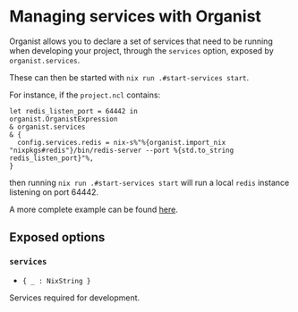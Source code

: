 # Managing services with Organist

Organist allows you to declare a set of services that need to be running when developing your project, through the `services` option, exposed by `organist.services`.

These can then be started with `nix run .#start-services start`.

For instance, if the `project.ncl` contains:

```nickel
let redis_listen_port = 64442 in
organist.OrganistExpression
& organist.services
& {
  config.services.redis = nix-s%"%{organist.import_nix "nixpkgs#redis"}/bin/redis-server --port %{std.to_string redis_listen_port}"%,
}
```

then running `nix run .#start-services start` will run a local `redis` instance listening on port 64442.

A more complete example can be found [here](../examples/services/project.ncl).

## Exposed options

### `services`

 - `{ _ : NixString }`

Services required for development.
